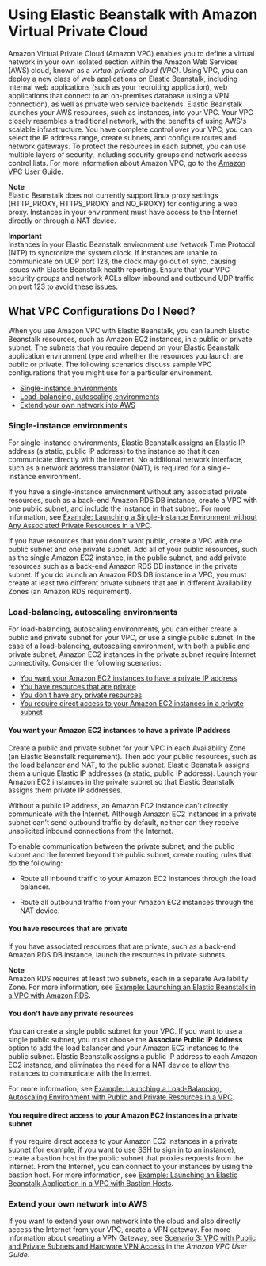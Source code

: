 # Using Elastic Beanstalk with Amazon Virtual Private Cloud<a name="vpc"></a>

Amazon Virtual Private Cloud \(Amazon VPC\) enables you to define a virtual network in your own isolated section within the Amazon Web Services \(AWS\) cloud, known as a *virtual private cloud \(VPC\)*\. Using VPC, you can deploy a new class of web applications on Elastic Beanstalk, including internal web applications \(such as your recruiting application\), web applications that connect to an on\-premises database \(using a VPN connection\), as well as private web service backends\. Elastic Beanstalk launches your AWS resources, such as instances, into your VPC\. Your VPC closely resembles a traditional network, with the benefits of using AWS's scalable infrastructure\. You have complete control over your VPC; you can select the IP address range, create subnets, and configure routes and network gateways\. To protect the resources in each subnet, you can use multiple layers of security, including security groups and network access control lists\. For more information about Amazon VPC, go to the [Amazon VPC User Guide](http://docs.aws.amazon.com/AmazonVPC/latest/UserGuide/)\.

**Note**  
Elastic Beanstalk does not currently support linux proxy settings \(HTTP\_PROXY, HTTPS\_PROXY and NO\_PROXY\) for configuring a web proxy\. Instances in your environment must have access to the Internet directly or through a NAT device\.

**Important**  
Instances in your Elastic Beanstalk environment use Network Time Protocol \(NTP\) to syncronize the system clock\. If instances are unable to communicate on UDP port 123, the clock may go out of sync, causing issues with Elastic Beanstalk health reporting\. Ensure that your VPC security groups and network ACLs allow inbound and outbound UDP traffic on port 123 to avoid these issues\.

## What VPC Configurations Do I Need?<a name="vpc-requirements"></a>

When you use Amazon VPC with Elastic Beanstalk, you can launch Elastic Beanstalk resources, such as Amazon EC2 instances, in a public or private subnet\. The subnets that you require depend on your Elastic Beanstalk application environment type and whether the resources you launch are public or private\. The following scenarios discuss sample VPC configurations that you might use for a particular environment\.


+ [Single\-instance environments](#vpc-requirements-single)
+ [Load\-balancing, autoscaling environments](#vpc-requirements-autoscaling)
+ [Extend your own network into AWS](#vpc-requirements-vpngateway)

### Single\-instance environments<a name="vpc-requirements-single"></a>

For single\-instance environments, Elastic Beanstalk assigns an Elastic IP address \(a static, public IP address\) to the instance so that it can communicate directly with the Internet\. No additional network interface, such as a network address translator \(NAT\), is required for a single\-instance environment\.

If you have a single\-instance environment without any associated private resources, such as a back\-end Amazon RDS DB instance, create a VPC with one public subnet, and include the instance in that subnet\. For more information, see [Example: Launching a Single\-Instance Environment without Any Associated Private Resources in a VPC](vpc-single-instance.md)\.

If you have resources that you don't want public, create a VPC with one public subnet and one private subnet\. Add all of your public resources, such as the single Amazon EC2 instance, in the public subnet, and add private resources such as a back\-end Amazon RDS DB instance in the private subnet\. If you do launch an Amazon RDS DB instance in a VPC, you must create at least two different private subnets that are in different Availability Zones \(an Amazon RDS requirement\)\.

### Load\-balancing, autoscaling environments<a name="vpc-requirements-autoscaling"></a>

For load\-balancing, autoscaling environments, you can either create a public and private subnet for your VPC, or use a single public subnet\. In the case of a load\-balancing, autoscaling environment, with both a public and private subnet, Amazon EC2 instances in the private subnet require Internet connectivity\. Consider the following scenarios:


+ [You want your Amazon EC2 instances to have a private IP address](#vpc-requirements-autoscaling-privateip)
+ [You have resources that are private](#vpc-requirements-autoscaling-privateres)
+ [You don't have any private resources](#vpc-requirements-autoscaling-noprivate)
+ [You require direct access to your Amazon EC2 instances in a private subnet](#vpc-requirements-autoscaling-ec2access)

#### You want your Amazon EC2 instances to have a private IP address<a name="vpc-requirements-autoscaling-privateip"></a>

Create a public and private subnet for your VPC in each Availability Zone \(an Elastic Beanstalk requirement\)\. Then add your public resources, such as the load balancer and NAT, to the public subnet\. Elastic Beanstalk assigns them a unique Elastic IP addresses \(a static, public IP address\)\. Launch your Amazon EC2 instances in the private subnet so that Elastic Beanstalk assigns them private IP addresses\.

Without a public IP address, an Amazon EC2 instance can't directly communicate with the Internet\. Although Amazon EC2 instances in a private subnet can't send outbound traffic by default, neither can they receive unsolicited inbound connections from the Internet\.

To enable communication between the private subnet, and the public subnet and the Internet beyond the public subnet, create routing rules that do the following:

+ Route all inbound traffic to your Amazon EC2 instances through the load balancer\.

+ Route all outbound traffic from your Amazon EC2 instances through the NAT device\.

#### You have resources that are private<a name="vpc-requirements-autoscaling-privateres"></a>

If you have associated resources that are private, such as a back\-end Amazon RDS DB instance, launch the resources in private subnets\. 

**Note**  
Amazon RDS requires at least two subnets, each in a separate Availability Zone\. For more information, see [Example: Launching an Elastic Beanstalk in a VPC with Amazon RDS](vpc-rds.md)\.

#### You don't have any private resources<a name="vpc-requirements-autoscaling-noprivate"></a>

You can create a single public subnet for your VPC\. If you want to use a single public subnet, you must choose the **Associate Public IP Address** option to add the load balancer and your Amazon EC2 instances to the public subnet\. Elastic Beanstalk assigns a public IP address to each Amazon EC2 instance, and eliminates the need for a NAT device to allow the instances to communicate with the Internet\.

For more information, see [Example: Launching a Load\-Balancing, Autoscaling Environment with Public and Private Resources in a VPC](vpc-basic.md)\.

#### You require direct access to your Amazon EC2 instances in a private subnet<a name="vpc-requirements-autoscaling-ec2access"></a>

If you require direct access to your Amazon EC2 instances in a private subnet \(for example, if you want to use SSH to sign in to an instance\), create a bastion host in the public subnet that proxies requests from the Internet\. From the Internet, you can connect to your instances by using the bastion host\. For more information, see [Example: Launching an Elastic Beanstalk Application in a VPC with Bastion Hosts](vpc-bastion-host.md)\.

### Extend your own network into AWS<a name="vpc-requirements-vpngateway"></a>

If you want to extend your own network into the cloud and also directly access the Internet from your VPC, create a VPN gateway\. For more information about creating a VPN Gateway, see [Scenario 3: VPC with Public and Private Subnets and Hardware VPN Access](http://docs.aws.amazon.com/AmazonVPC/latest/UserGuide/VPC_Scenario3.html) in the *Amazon VPC User Guide*\.